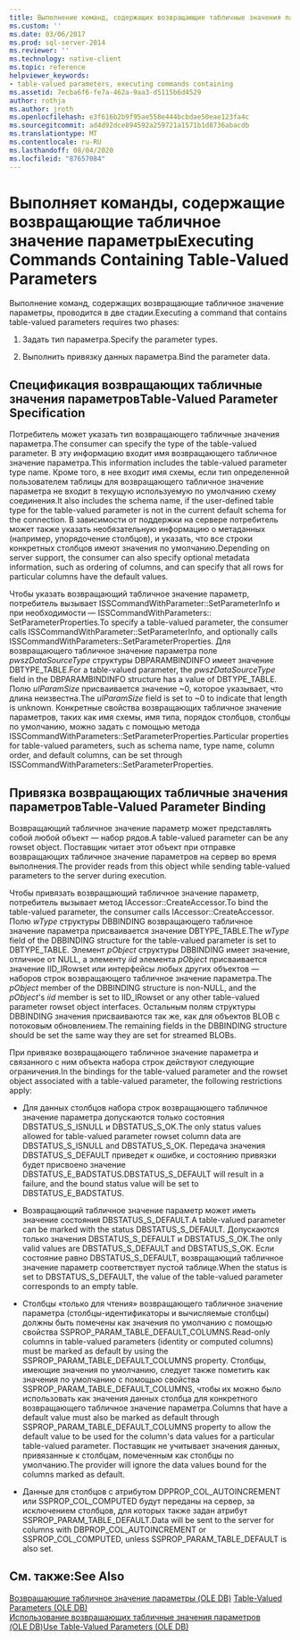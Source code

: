 ```yaml
---
title: Выполнение команд, содержащих возвращающие табличные значения параметры | Документы Майкрософт
ms.custom: ''
ms.date: 03/06/2017
ms.prod: sql-server-2014
ms.reviewer: ''
ms.technology: native-client
ms.topic: reference
helpviewer_keywords:
- table-valued parameters, executing commands containing
ms.assetid: 7ecba6f6-fe7a-462a-9aa3-d5115b6d4529
author: rothja
ms.author: jroth
ms.openlocfilehash: e3f616b2b9f95ae558e444bcbdae50eae123fa4c
ms.sourcegitcommit: ad4d92dce894592a259721a1571b1d8736abacdb
ms.translationtype: MT
ms.contentlocale: ru-RU
ms.lasthandoff: 08/04/2020
ms.locfileid: "87657084"
---
```

# <a name="executing-commands-containing-table-valued-parameters"></a><span data-ttu-id="5fbb2-102">Выполняет команды, содержащие возвращающие табличное значение параметры</span><span class="sxs-lookup"><span data-stu-id="5fbb2-102">Executing Commands Containing Table-Valued Parameters</span></span>
  <span data-ttu-id="5fbb2-103">Выполнение команд, содержащих возвращающие табличное значение параметры, проводится в две стадии.</span><span class="sxs-lookup"><span data-stu-id="5fbb2-103">Executing a command that contains table-valued parameters requires two phases:</span></span>  
  
1.  <span data-ttu-id="5fbb2-104">Задать тип параметра.</span><span class="sxs-lookup"><span data-stu-id="5fbb2-104">Specify the parameter types.</span></span>  
  
2.  <span data-ttu-id="5fbb2-105">Выполнить привязку данных параметра.</span><span class="sxs-lookup"><span data-stu-id="5fbb2-105">Bind the parameter data.</span></span>  
  
## <a name="table-valued-parameter-specification"></a><span data-ttu-id="5fbb2-106">Спецификация возвращающих табличные значения параметров</span><span class="sxs-lookup"><span data-stu-id="5fbb2-106">Table-Valued Parameter Specification</span></span>  
 <span data-ttu-id="5fbb2-107">Потребитель может указать тип возвращающего табличные значения параметра.</span><span class="sxs-lookup"><span data-stu-id="5fbb2-107">The consumer can specify the type of the table-valued parameter.</span></span> <span data-ttu-id="5fbb2-108">В эту информацию входит имя возвращающего табличное значение параметра.</span><span class="sxs-lookup"><span data-stu-id="5fbb2-108">This information includes the table-valued parameter type name.</span></span> <span data-ttu-id="5fbb2-109">Кроме того, в нее входит имя схемы, если тип определенной пользователем таблицы для возвращающего табличное значение параметра не входит в текущую используемую по умолчанию схему соединения.</span><span class="sxs-lookup"><span data-stu-id="5fbb2-109">It also includes the schema name, if the user-defined table type for the table-valued parameter is not in the current default schema for the connection.</span></span> <span data-ttu-id="5fbb2-110">В зависимости от поддержки на сервере потребитель может также указать необязательную информацию о метаданных (например, упорядочение столбцов), и указать, что все строки конкретных столбцов имеют значения по умолчанию.</span><span class="sxs-lookup"><span data-stu-id="5fbb2-110">Depending on server support, the consumer can also specify optional metadata information, such as ordering of columns, and can specify that all rows for particular columns have the default values.</span></span>  
  
 <span data-ttu-id="5fbb2-111">Чтобы указать возвращающий табличное значение параметр, потребитель вызывает ISSCommandWithParameter::SetParameterInfo и при необходимости — ISSCommandWithParameters:: SetParameterProperties.</span><span class="sxs-lookup"><span data-stu-id="5fbb2-111">To specify a table-valued parameter, the consumer calls ISSCommandWithParameter::SetParameterInfo, and optionally calls ISSCommandWithParameters::SetParameterProperties.</span></span> <span data-ttu-id="5fbb2-112">Для возвращающего табличное значение параметра поле *pwszDataSourceType* структуры DBPARAMBINDINFO имеет значение DBTYPE_TABLE.</span><span class="sxs-lookup"><span data-stu-id="5fbb2-112">For a table-valued parameter, the *pwszDataSourceType* field in the DBPARAMBINDINFO structure has a value of DBTYPE_TABLE.</span></span> <span data-ttu-id="5fbb2-113">Полю *ulParamSize* присваивается значение ~0, которое указывает, что длина неизвестна.</span><span class="sxs-lookup"><span data-stu-id="5fbb2-113">The *ulParamSize* field is set to ~0 to indicate that length is unknown.</span></span> <span data-ttu-id="5fbb2-114">Конкретные свойства возвращающих табличное значение параметров, таких как имя схемы, имя типа, порядок столбцов, столбцы по умолчанию, можно задать с помощью метода ISSCommandWithParameters::SetParameterProperties.</span><span class="sxs-lookup"><span data-stu-id="5fbb2-114">Particular properties for table-valued parameters, such as schema name, type name, column order, and default columns, can be set through ISSCommandWithParameters::SetParameterProperties.</span></span>  
  
## <a name="table-valued-parameter-binding"></a><span data-ttu-id="5fbb2-115">Привязка возвращающих табличные значения параметров</span><span class="sxs-lookup"><span data-stu-id="5fbb2-115">Table-Valued Parameter Binding</span></span>  
 <span data-ttu-id="5fbb2-116">Возвращающий табличное значение параметр может представлять собой любой объект — набор рядов.</span><span class="sxs-lookup"><span data-stu-id="5fbb2-116">A table-valued parameter can be any rowset object.</span></span> <span data-ttu-id="5fbb2-117">Поставщик читает этот объект при отправке возвращающих табличное значение параметров на сервер во время выполнения.</span><span class="sxs-lookup"><span data-stu-id="5fbb2-117">The provider reads from this object while sending table-valued parameters to the server during execution.</span></span>  
  
 <span data-ttu-id="5fbb2-118">Чтобы привязать возвращающий табличное значение параметр, потребитель вызывает метод IAccessor::CreateAccessor.</span><span class="sxs-lookup"><span data-stu-id="5fbb2-118">To bind the table-valued parameter, the consumer calls IAccessor::CreateAccessor.</span></span> <span data-ttu-id="5fbb2-119">Полю *wType* структуры DBBINDING возвращающего табличное значение параметра присваивается значение DBTYPE_TABLE.</span><span class="sxs-lookup"><span data-stu-id="5fbb2-119">The *wType* field of the DBBINDING structure for the table-valued parameter is set to DBTYPE_TABLE.</span></span> <span data-ttu-id="5fbb2-120">Элемент *pObject* структуры DBBINDING имеет значение, отличное от NULL, а элементу *iid* элемента *pObject* присваивается значение IID_IRowset или интерфейсы любых других объектов — наборов строк возвращающего табличное значение параметра.</span><span class="sxs-lookup"><span data-stu-id="5fbb2-120">The *pObject* member of the DBBINDING structure is non-NULL, and the *pObject*'s *iid* member is set to IID_IRowset or any other table-valued parameter rowset object interfaces.</span></span> <span data-ttu-id="5fbb2-121">Остальным полям структуры DBBINDING значения присваиваются так же, как для объектов BLOB с потоковым обновлением.</span><span class="sxs-lookup"><span data-stu-id="5fbb2-121">The remaining fields in the DBBINDING structure should be set the same way they are set for streamed BLOBs.</span></span>  
  
 <span data-ttu-id="5fbb2-122">При привязке возвращающего табличное значение параметра и связанного с ним объекта набора строк действуют следующие ограничения.</span><span class="sxs-lookup"><span data-stu-id="5fbb2-122">In the bindings for the table-valued parameter and the rowset object associated with a table-valued parameter, the following restrictions apply:</span></span>  
  
-   <span data-ttu-id="5fbb2-123">Для данных столбцов набора строк возвращающего табличное значение параметра допускаются только состояния DBSTATUS_S_ISNULL и DBSTATUS_S_OK.</span><span class="sxs-lookup"><span data-stu-id="5fbb2-123">The only status values allowed for table-valued parameter rowset column data are DBSTATUS_S_ISNULL and DBSTATUS_S_OK.</span></span> <span data-ttu-id="5fbb2-124">Передача значения DBSTATUS_S_DEFAULT приведет к ошибке, и состоянию привязки будет присвоено значение DBSTATUS_E_BADSTATUS.</span><span class="sxs-lookup"><span data-stu-id="5fbb2-124">DBSTATUS_S_DEFAULT will result in a failure, and the bound status value will be set to DBSTATUS_E_BADSTATUS.</span></span>  
  
-   <span data-ttu-id="5fbb2-125">Возвращающий табличное значение параметр может иметь значение состояния DBSTATUS_S_DEFAULT.</span><span class="sxs-lookup"><span data-stu-id="5fbb2-125">A table-valued parameter can be marked with the status DBSTATUS_S_DEFAULT.</span></span> <span data-ttu-id="5fbb2-126">Допускаются только значения DBSTATUS_S_DEFAULT и DBSTATUS_S_OK.</span><span class="sxs-lookup"><span data-stu-id="5fbb2-126">The only valid values are DBSTATUS_S_DEFAULT and DBSTATUS_S_OK.</span></span> <span data-ttu-id="5fbb2-127">Если состояние равно DBSTATUS_S_DEFAULT, возвращающий табличное значение параметр соответствует пустой таблице.</span><span class="sxs-lookup"><span data-stu-id="5fbb2-127">When the status is set to DBSTATUS_S_DEFAULT, the value of the table-valued parameter corresponds to an empty table.</span></span>  
  
-   <span data-ttu-id="5fbb2-128">Столбцы «только для чтения» возвращающего табличное значение параметра (столбцы-идентификаторы и вычисляемые столбцы) должны быть помечены как значения по умолчанию с помощью свойства SSPROP_PARAM_TABLE_DEFAULT_COLUMNS.</span><span class="sxs-lookup"><span data-stu-id="5fbb2-128">Read-only columns in table-valued parameters (identity or computed columns) must be marked as default by using the SSPROP_PARAM_TABLE_DEFAULT_COLUMNS property.</span></span> <span data-ttu-id="5fbb2-129">Столбцы, имеющие значения по умолчанию, следует также пометить как значения по умолчанию с помощью свойства SSPROP_PARAM_TABLE_DEFAULT_COLUMNS, чтобы их можно было использовать как значения данных столбца для конкретного возвращающего табличное значение параметра.</span><span class="sxs-lookup"><span data-stu-id="5fbb2-129">Columns that have a default value must also be marked as default through SSPROP_PARAM_TABLE_DEFAULT_COLUMNS property to allow the default value to be used for the column's data values for a particular table-valued parameter.</span></span> <span data-ttu-id="5fbb2-130">Поставщик не учитывает значения данных, привязанные к столбцам, помеченным как столбцы по умолчанию.</span><span class="sxs-lookup"><span data-stu-id="5fbb2-130">The provider will ignore the data values bound for the columns marked as default.</span></span>  
  
-   <span data-ttu-id="5fbb2-131">Данные для столбцов с атрибутом DPPROP_COL_AUTOINCREMENT или SSPROP_COL_COMPUTED будут переданы на сервер, за исключением столбцов, для которых также задан атрибут SSPROP_PARAM_TABLE_DEFAULT.</span><span class="sxs-lookup"><span data-stu-id="5fbb2-131">Data will be sent to the server for columns with DBPROP_COL_AUTOINCREMENT or SSPROP_COL_COMPUTED, unless SSPROP_PARAM_TABLE_DEFAULT is also set.</span></span>  
  
## <a name="see-also"></a><span data-ttu-id="5fbb2-132">См. также:</span><span class="sxs-lookup"><span data-stu-id="5fbb2-132">See Also</span></span>  
 <span data-ttu-id="5fbb2-133">[Возвращающие табличное значение параметры &#40;OLE DB&#41;](table-valued-parameters-ole-db.md) </span><span class="sxs-lookup"><span data-stu-id="5fbb2-133">[Table-Valued Parameters &#40;OLE DB&#41;](table-valued-parameters-ole-db.md) </span></span>  
 [<span data-ttu-id="5fbb2-134">Использование возвращающих табличные значения параметров &#40;OLE DB&#41;</span><span class="sxs-lookup"><span data-stu-id="5fbb2-134">Use Table-Valued Parameters &#40;OLE DB&#41;</span></span>](../native-client-ole-db-how-to/use-table-valued-parameters-ole-db.md)  
  
  
